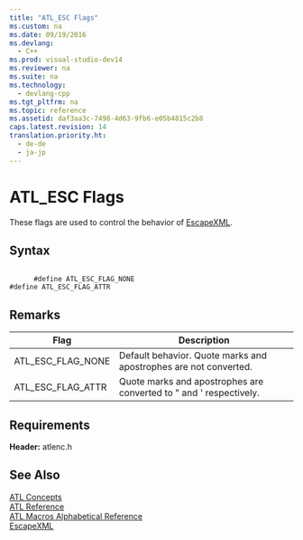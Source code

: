 ```yaml
---
title: "ATL_ESC Flags"
ms.custom: na
ms.date: 09/19/2016
ms.devlang: 
  - C++
ms.prod: visual-studio-dev14
ms.reviewer: na
ms.suite: na
ms.technology: 
  - devlang-cpp
ms.tgt_pltfrm: na
ms.topic: reference
ms.assetid: daf3aa3c-7498-4d63-9fb6-e05b4815c2b8
caps.latest.revision: 14
translation.priority.ht: 
  - de-de
  - ja-jp
---
```

# ATL_ESC Flags
These flags are used to control the behavior of [EscapeXML](../vs140/EscapeXML.md).  
  
## Syntax  
  
```  
  
      #define ATL_ESC_FLAG_NONE   
#define ATL_ESC_FLAG_ATTR  
```  
  
## Remarks  
  
|Flag|Description|  
|----------|-----------------|  
|ATL_ESC_FLAG_NONE|Default behavior. Quote marks and apostrophes are not converted.|  
|ATL_ESC_FLAG_ATTR|Quote marks and apostrophes are converted to &quot; and &apos; respectively.|  
  
## Requirements  
 **Header:** atlenc.h  
  
## See Also  
 [ATL Concepts](../vs140/Active-Template-Library--ATL--Concepts.md)   
 [ATL Reference](../vs140/ATL-COM-Desktop-Components.md)   
 [ATL Macros Alphabetical Reference](../vs140/ATL-Macros-Alphabetical-Reference.md)   
 [EscapeXML](../vs140/EscapeXML.md)